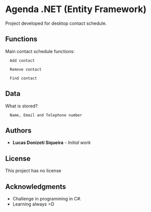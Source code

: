 # Agenda .NET (Entity Framework)

Project developed for desktop contact schedule.

## Functions
Main contact schedule functions:

```
  Add contact
```

```
  Remove contact
```

```
  Find contact
```

## Data
What is stored?

```
  Name, Email and Telephone number
```

## Authors

* **Lucas Donizeti Siqueira** - *Initial work*

## License

This project has no license

## Acknowledgments

* Challenge in programming in C#.
* Learning always =D
